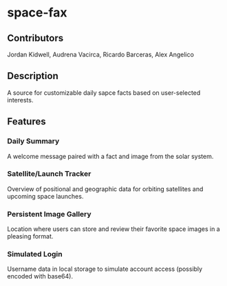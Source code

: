 # space-fax

## Contributors

Jordan Kidwell, Audrena Vacirca, Ricardo Barceras, Alex Angelico

## Description

A source for customizable daily sapce facts based on user-selected interests.

## Features

### Daily Summary

A welcome message paired with a fact and image from the solar system.

### Satellite/Launch Tracker

Overview of positional and geographic data for orbiting satellites and upcoming space launches.

### Persistent Image Gallery

Location where users can store and review their favorite space images in a pleasing format.

### Simulated Login

Username data in local storage to simulate account access (possibly encoded with base64).
